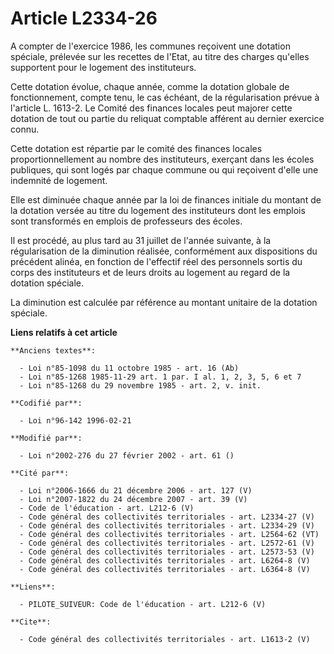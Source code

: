 # Article L2334-26

A compter de l'exercice 1986, les communes reçoivent une dotation spéciale, prélevée sur les recettes de l'Etat, au titre des
charges qu'elles supportent pour le logement des instituteurs. 

Cette dotation évolue, chaque année, comme la dotation globale de fonctionnement, compte tenu, le cas échéant, de la
régularisation prévue à l'article L. 1613-2. Le Comité des finances locales peut majorer cette dotation de tout ou partie du
reliquat comptable afférent au dernier exercice connu. 

Cette dotation est répartie par le comité des finances locales proportionnellement au nombre des instituteurs, exerçant dans
les écoles publiques, qui sont logés par chaque commune ou qui reçoivent d'elle une indemnité de logement. 

Elle est diminuée chaque année par la loi de finances initiale du montant de la dotation versée au titre du logement des
instituteurs dont les emplois sont transformés en emplois de professeurs des écoles. 

Il est procédé, au plus tard au 31 juillet de l'année suivante, à la régularisation de la diminution réalisée, conformément
aux dispositions du précédent alinéa, en fonction de l'effectif réel des personnels sortis du corps des instituteurs et de
leurs droits au logement au regard de la dotation spéciale. 

La diminution est calculée par référence au montant unitaire de la dotation spéciale.

**Liens relatifs à cet article**

	**Anciens textes**:

	  - Loi n°85-1098 du 11 octobre 1985 - art. 16 (Ab)
	  - Loi n°85-1268 1985-11-29 art. 1 par. I al. 1, 2, 3, 5, 6 et 7
	  - Loi n°85-1268 du 29 novembre 1985 - art. 2, v. init.

	**Codifié par**:

	  - Loi n°96-142 1996-02-21

	**Modifié par**:

	  - Loi n°2002-276 du 27 février 2002 - art. 61 ()

	**Cité par**:

	  - Loi n°2006-1666 du 21 décembre 2006 - art. 127 (V)
	  - Loi n°2007-1822 du 24 décembre 2007 - art. 39 (V)
	  - Code de l'éducation - art. L212-6 (V)
	  - Code général des collectivités territoriales - art. L2334-27 (V)
	  - Code général des collectivités territoriales - art. L2334-29 (V)
	  - Code général des collectivités territoriales - art. L2564-62 (VT)
	  - Code général des collectivités territoriales - art. L2572-61 (V)
	  - Code général des collectivités territoriales - art. L2573-53 (V)
	  - Code général des collectivités territoriales - art. L6264-8 (V)
	  - Code général des collectivités territoriales - art. L6364-8 (V)

	**Liens**:

	  - PILOTE_SUIVEUR: Code de l'éducation - art. L212-6 (V)

	**Cite**:

	  - Code général des collectivités territoriales - art. L1613-2 (V)

